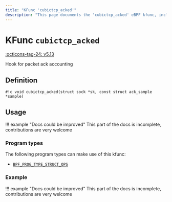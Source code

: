 ```yaml
---
title: "KFunc 'cubictcp_acked'"
description: "This page documents the 'cubictcp_acked' eBPF kfunc, including its definition, usage, program types that can use it, and examples."
---
```

# KFunc `cubictcp_acked`

<!-- [FEATURE_TAG](cubictcp_acked) -->
[:octicons-tag-24: v5.13](https://github.com/torvalds/linux/commit/e78aea8b2170be1b88c96a4d138422986a737336)
<!-- [/FEATURE_TAG] -->

Hook for packet ack accounting

## Definition

<!-- [KFUNC_DEF] -->
`#!c void cubictcp_acked(struct sock *sk, const struct ack_sample *sample)`
<!-- [/KFUNC_DEF] -->

## Usage

!!! example "Docs could be improved"
    This part of the docs is incomplete, contributions are very welcome

### Program types

The following program types can make use of this kfunc:

<!-- [KFUNC_PROG_REF] -->
- [`BPF_PROG_TYPE_STRUCT_OPS`](../program-type/BPF_PROG_TYPE_STRUCT_OPS.md)
<!-- [/KFUNC_PROG_REF] -->

### Example

!!! example "Docs could be improved"
    This part of the docs is incomplete, contributions are very welcome

